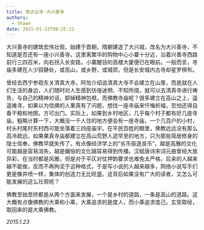 ```yaml
---
title: 夜访古寺·大兴善寺
authors:
  - Shawn
date: 2015-01-23T08:35:21
---
```


大兴善寺的建筑宏伟壮观，始建于晋朝，隋朝建造了大兴城，改名为大兴善寺，不知道是否还有一座小兴善寺。这里离繁华的购物中心小寨十分近，沿着兴善寺西路前行三四百米，向右拐入长安路，小寨醒目的高楼大厦便已在眼前。一般而言，寺庙多建在人少寂静处，或高山，或乡野，或城郊，但是长安城内古寺却星罗棋布。
<!-- more -->
曾经去西宁参观东关清真大寺，阿訇介绍说清真大寺不会建立在山里，而是就在人们生活的身边，人们随时对人生感到彷徨迷惘、不知所措，就可以去清真寺进行祷告，与自己的精神对话，卸掉精神包袱。而佛教寺庙呢？很多建立在高山之上，遥遥难寻，如果以为信佛的人果真有了问题，想找一座寺庙来忏悔祈福，恐怕还得自备干粮和地图，方可出门。实际上，如果到乡村地区，几乎每个村子都有好几座寺庙，粗略计算一下，大概没一千人住的地方便会有一座寺庙，一个几百户的小村，村头村尾村东村西可能坐落着三四座庙宇。在平民百姓的眼里，佛教远远没有那么高冷疏远，如果果真寺庙都建立在高山荒野人迹罕至的地方，只为那些简居修身的隐士信奉，佛教早就失传了。有点像经济学上的“劣币驱逐良币”，越是高雅的文化可能越是容易消失，越是媚俗的文化越容易得到传播。汉赋唐诗宋词元曲曾经大放异彩，在当时都是风雅，但是对于平仄对仗押韵要求也难免太严格，后来的人越来越不能做，反而不再拘泥于这种格式，于是写小说的人越来越多，网络小说写手们更是像井喷一样，集体的创造力无比旺盛。这背后如果没有广大的读者，又怎么可能发展的这么壮观呢？

佛教至始至终都是从两个方面来发展，一个是乡村的道路，一条是高山的道路。这大概有点像佛教的大乘和小乘，大乘追求的是度人，而小乘追求度己。玄奘取经，取回来的是大乘佛教。

*2015.1.23*
